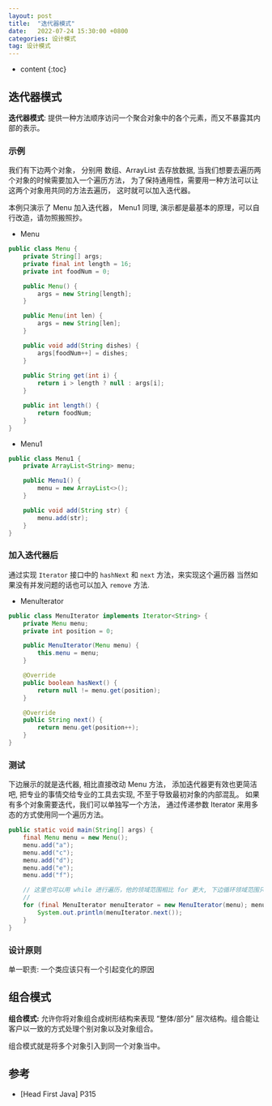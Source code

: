 ```yaml
---
layout: post
title:  "迭代器模式"
date:   2022-07-24 15:30:00 +0800
categories: 设计模式
tag: 设计模式
---
```


* content
{:toc}

## 迭代器模式
**迭代器模式**: 提供一种方法顺序访问一个聚合对象中的各个元素，而又不暴露其内部的表示。

### 示例

我们有下边两个对象， 分别用 数组、ArrayList 去存放数据, 当我们想要去遍历两个对象的时候需要加入一个遍历方法， 为了保持通用性，需要用一种方法可以让这两个对象用共同的方法去遍历， 这时就可以加入迭代器。

本例只演示了 Menu 加入迭代器， Menu1 同理, 演示都是最基本的原理，可以自行改造，请勿照搬照抄。

* Menu

```java
public class Menu {
    private String[] args;
    private final int length = 16;
    private int foodNum = 0;

    public Menu() {
        args = new String[length];
    }

    public Menu(int len) {
        args = new String[len];
    }

    public void add(String dishes) {
        args[foodNum++] = dishes;
    }
    
    public String get(int i) {
        return i > length ? null : args[i];
    }

    public int length() {
        return foodNum;
    }
}
```

* Menu1

```java
public class Menu1 {
    private ArrayList<String> menu;

    public Menu1() {
        menu = new ArrayList<>();
    }

    public void add(String str) {
        menu.add(str);
    }
}
```

### 加入迭代器后

通过实现 `Iterator` 接口中的 `hashNext` 和 `next` 方法，来实现这个遍历器
当然如果没有并发问题的话也可以加入 `remove` 方法.

* MenuIterator

```java
public class MenuIterator implements Iterator<String> {
    private Menu menu;
    private int position = 0;

    public MenuIterator(Menu menu) {
        this.menu = menu;
    }

    @Override
    public boolean hasNext() {
        return null != menu.get(position);
    }

    @Override
    public String next() {
        return menu.get(position++);
    }
}
```
### 测试

下边展示的就是迭代器, 相比直接改动 Menu 方法， 添加迭代器更有效也更简洁吧, 把专业的事情交给专业的工具去实现, 不至于导致最初对象的内部混乱。
如果有多个对象需要迭代，我们可以单独写一个方法， 通过传递参数 Iterator 来用多态的方式使用同一个遍历方法。

```java
public static void main(String[] args) {
    final Menu menu = new Menu();
    menu.add("a");
    menu.add("c");
    menu.add("d");
    menu.add("e");
    menu.add("f");

    // 这里也可以用 while 进行遍历，他的领域范围相比 for 更大, 下边循环领域范围只在他的循环体内有用， 这样可以减少不必要的麻烦，这是也是 Efffective Java 中比较推荐的
    // 
    for (final MenuIterator menuIterator = new MenuIterator(menu); menuIterator.hasNext();) {
        System.out.println(menuIterator.next());
    }
}
```

### 设计原则

单一职责: 一个类应该只有一个引起变化的原因

## 组合模式

**组合模式:** 允许你将对象组合成树形结构来表现 “整体/部分” 层次结构。组合能让客户以一致的方式处理个别对象以及对象组合。

组合模式就是将多个对象引入到同一个对象当中。

## 参考

* [Head First Java] P315